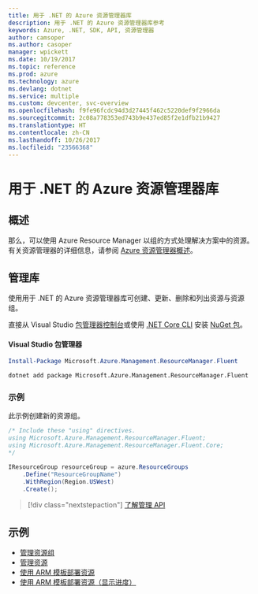 ```yaml
---
title: 用于 .NET 的 Azure 资源管理器库
description: 用于 .NET 的 Azure 资源管理器库参考
keywords: Azure, .NET, SDK, API, 资源管理器
author: camsoper
ms.author: casoper
manager: wpickett
ms.date: 10/19/2017
ms.topic: reference
ms.prod: azure
ms.technology: azure
ms.devlang: dotnet
ms.service: multiple
ms.custom: devcenter, svc-overview
ms.openlocfilehash: f9fe96fcdc94d3d27445f462c5220def9f2966da
ms.sourcegitcommit: 2c08a778353ed743b9e437ed85f2e1dfb21b9427
ms.translationtype: HT
ms.contentlocale: zh-CN
ms.lasthandoff: 10/26/2017
ms.locfileid: "23566368"
---
```

# <a name="azure-resource-manager-libraries-for-net"></a>用于 .NET 的 Azure 资源管理器库

## <a name="overview"></a>概述

那么，可以使用 Azure Resource Manager 以组的方式处理解决方案中的资源。  有关资源管理器的详细信息，请参阅 [Azure 资源管理器概述](https://docs.microsoft.com/azure/azure-resource-manager/resource-group-overview)。

## <a name="management-library"></a>管理库

使用用于 .NET 的 Azure 资源管理器库可创建、更新、删除和列出资源与资源组。

直接从 Visual Studio [包管理器控制台][PackageManager]或使用 [.NET Core CLI][DotNetCLI] 安装 [NuGet 包](https://www.nuget.org/packages/Microsoft.Azure.Management.ResourceManager.Fluent)。

#### <a name="visual-studio-package-manager"></a>Visual Studio 包管理器

```powershell
Install-Package Microsoft.Azure.Management.ResourceManager.Fluent
```

```bash
dotnet add package Microsoft.Azure.Management.ResourceManager.Fluent
```

### <a name="example"></a>示例

此示例创建新的资源组。

```csharp
/* Include these "using" directives.
using Microsoft.Azure.Management.ResourceManager.Fluent;
using Microsoft.Azure.Management.ResourceManager.Fluent.Core;
*/

IResourceGroup resourceGroup = azure.ResourceGroups
    .Define("ResourceGroupName")
    .WithRegion(Region.USWest)
    .Create();
```

> [!div class="nextstepaction"]
> [了解管理 API](/dotnet/api/overview/azure/resources/management)


## <a name="samples"></a>示例

* [管理资源组](https://github.com/Azure-Samples/resources-dotnet-manage-resource-group)
* [管理资源](https://github.com/Azure-Samples/resources-dotnet-manage-resource)
* [使用 ARM 模板部署资源](https://github.com/Azure-Samples/resources-dotnet-deploy-using-arm-template)
* [使用 ARM 模板部署资源（显示进度）](https://github.com/Azure-Samples/resources-dotnet-deploy-using-arm-template-with-progress)


[PackageManager]: https://docs.microsoft.com/nuget/tools/package-manager-console
[DotNetCLI]: https://docs.microsoft.com/dotnet/core/tools/dotnet-add-package
